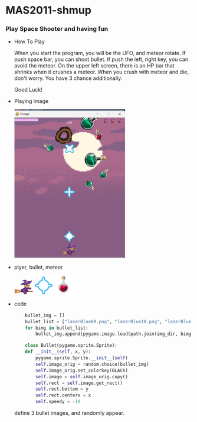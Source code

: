 MAS2011-shmup
=============
### Play Space Shooter and having fun

* How To Play

    When you start the program, you will be the UFO, and meteor rotate. If push space bar, you can shoot bullet. If push the left, right key, you can avoid the meteor. On the upper left screen, there is an HP bar that shrinks when it crushes a meteor. When you crush with meteor and die, don't worry. You have 3 chance additionally. 

    Good Luck!

* Playing image
  
  <img src="playing.png" width="300px" height="px"></img>

* plyer, bullet, meteor

    <img src="img/witch.png" width="50px" height="px"></img>
    <img src="img/laserBlue08.png" width="50px" height="px"></img>
    <img src="img/potion_red_big.png" width="50px" height="px"></img>
* code 
    ```python
        bullet_img = []
        bullet_list = ["laserBlue09.png", "laserBlue10.png", "laserBlue08.png"]
        for bimg in bullet_list:
            bullet_img.append(pygame.image.load(path.join(img_dir, bimg)).convert())
    ```
    ```python
        class Bullet(pygame.sprite.Sprite):
        def __init__(self, x, y):
            pygame.sprite.Sprite.__init__(self)
            self.image_orig = random.choice(bullet_img)
            self.image_orig.set_colorkey(BLACK)
            self.image = self.image_orig.copy()
            self.rect = self.image.get_rect()
            self.rect.bottom = y
            self.rect.centerx = x
            self.speedy = -10
    ```

    define 3 bullet images, and randomly appear.
